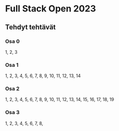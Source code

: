 # Full Stack Open 2023
## Tehdyt tehtävät
### Osa 0
1, 2, 3
### Osa 1
1, 2, 3, 4, 5, 6, 7, 8, 9, 10, 11, 12, 13, 14

### Osa 2
1, 2, 3, 4, 5, 6, 7, 8, 9, 10, 11, 12, 13, 14, 15, 16, 17, 18, 19

### Osa 3
1, 2, 3, 4, 5, 6, 7, 8, 